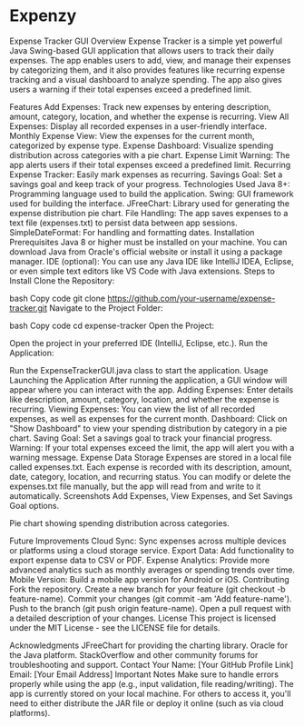 # Expenzy
Expense Tracker GUI
Overview
Expense Tracker is a simple yet powerful Java Swing-based GUI application that allows users to track their daily expenses. The app enables users to add, view, and manage their expenses by categorizing them, and it also provides features like recurring expense tracking and a visual dashboard to analyze spending. The app also gives users a warning if their total expenses exceed a predefined limit.

Features
Add Expenses: Track new expenses by entering description, amount, category, location, and whether the expense is recurring.
View All Expenses: Display all recorded expenses in a user-friendly interface.
Monthly Expense View: View the expenses for the current month, categorized by expense type.
Expense Dashboard: Visualize spending distribution across categories with a pie chart.
Expense Limit Warning: The app alerts users if their total expenses exceed a predefined limit.
Recurring Expense Tracker: Easily mark expenses as recurring.
Savings Goal: Set a savings goal and keep track of your progress.
Technologies Used
Java 8+: Programming language used to build the application.
Swing: GUI framework used for building the interface.
JFreeChart: Library used for generating the expense distribution pie chart.
File Handling: The app saves expenses to a text file (expenses.txt) to persist data between app sessions.
SimpleDateFormat: For handling and formatting dates.
Installation
Prerequisites
Java 8 or higher must be installed on your machine.
You can download Java from Oracle's official website or install it using a package manager.
IDE (optional):
You can use any Java IDE like IntelliJ IDEA, Eclipse, or even simple text editors like VS Code with Java extensions.
Steps to Install
Clone the Repository:

bash
Copy code
git clone https://github.com/your-username/expense-tracker.git
Navigate to the Project Folder:

bash
Copy code
cd expense-tracker
Open the Project:

Open the project in your preferred IDE (IntelliJ, Eclipse, etc.).
Run the Application:

Run the ExpenseTrackerGUI.java class to start the application.
Usage
Launching the Application
After running the application, a GUI window will appear where you can interact with the app.
Adding Expenses: Enter details like description, amount, category, location, and whether the expense is recurring.
Viewing Expenses: You can view the list of all recorded expenses, as well as expenses for the current month.
Dashboard: Click on "Show Dashboard" to view your spending distribution by category in a pie chart.
Saving Goal: Set a savings goal to track your financial progress.
Warning: If your total expenses exceed the limit, the app will alert you with a warning message.
Expense Data Storage
Expenses are stored in a local file called expenses.txt. Each expense is recorded with its description, amount, date, category, location, and recurring status.
You can modify or delete the expenses.txt file manually, but the app will read from and write to it automatically.
Screenshots
Add Expenses, View Expenses, and Set Savings Goal options.

Pie chart showing spending distribution across categories.

Future Improvements
Cloud Sync: Sync expenses across multiple devices or platforms using a cloud storage service.
Export Data: Add functionality to export expense data to CSV or PDF.
Expense Analytics: Provide more advanced analytics such as monthly averages or spending trends over time.
Mobile Version: Build a mobile app version for Android or iOS.
Contributing
Fork the repository.
Create a new branch for your feature (git checkout -b feature-name).
Commit your changes (git commit -am 'Add feature-name').
Push to the branch (git push origin feature-name).
Open a pull request with a detailed description of your changes.
License
This project is licensed under the MIT License - see the LICENSE file for details.

Acknowledgments
JFreeChart for providing the charting library.
Oracle for the Java platform.
StackOverflow and other community forums for troubleshooting and support.
Contact
Your Name: [Your GitHub Profile Link]
Email: [Your Email Address]
Important Notes
Make sure to handle errors properly while using the app (e.g., input validation, file reading/writing).
The app is currently stored on your local machine. For others to access it, you'll need to either distribute the JAR file or deploy it online (such as via cloud platforms).

